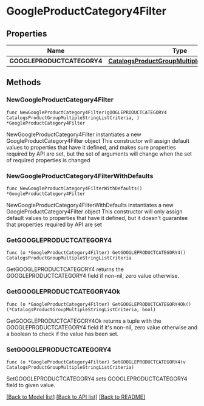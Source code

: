 # GoogleProductCategory4Filter

## Properties

Name | Type | Description | Notes
------------ | ------------- | ------------- | -------------
**GOOGLEPRODUCTCATEGORY4** | [**CatalogsProductGroupMultipleStringListCriteria**](CatalogsProductGroupMultipleStringListCriteria.md) |  | 

## Methods

### NewGoogleProductCategory4Filter

`func NewGoogleProductCategory4Filter(gOOGLEPRODUCTCATEGORY4 CatalogsProductGroupMultipleStringListCriteria, ) *GoogleProductCategory4Filter`

NewGoogleProductCategory4Filter instantiates a new GoogleProductCategory4Filter object
This constructor will assign default values to properties that have it defined,
and makes sure properties required by API are set, but the set of arguments
will change when the set of required properties is changed

### NewGoogleProductCategory4FilterWithDefaults

`func NewGoogleProductCategory4FilterWithDefaults() *GoogleProductCategory4Filter`

NewGoogleProductCategory4FilterWithDefaults instantiates a new GoogleProductCategory4Filter object
This constructor will only assign default values to properties that have it defined,
but it doesn't guarantee that properties required by API are set

### GetGOOGLEPRODUCTCATEGORY4

`func (o *GoogleProductCategory4Filter) GetGOOGLEPRODUCTCATEGORY4() CatalogsProductGroupMultipleStringListCriteria`

GetGOOGLEPRODUCTCATEGORY4 returns the GOOGLEPRODUCTCATEGORY4 field if non-nil, zero value otherwise.

### GetGOOGLEPRODUCTCATEGORY4Ok

`func (o *GoogleProductCategory4Filter) GetGOOGLEPRODUCTCATEGORY4Ok() (*CatalogsProductGroupMultipleStringListCriteria, bool)`

GetGOOGLEPRODUCTCATEGORY4Ok returns a tuple with the GOOGLEPRODUCTCATEGORY4 field if it's non-nil, zero value otherwise
and a boolean to check if the value has been set.

### SetGOOGLEPRODUCTCATEGORY4

`func (o *GoogleProductCategory4Filter) SetGOOGLEPRODUCTCATEGORY4(v CatalogsProductGroupMultipleStringListCriteria)`

SetGOOGLEPRODUCTCATEGORY4 sets GOOGLEPRODUCTCATEGORY4 field to given value.



[[Back to Model list]](../README.md#documentation-for-models) [[Back to API list]](../README.md#documentation-for-api-endpoints) [[Back to README]](../README.md)


